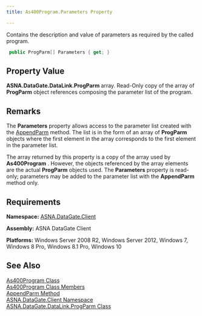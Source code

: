 ```yaml
---
title: As400Program.Parameters Property

---
```


Contains the description and value of parameters as required by the called program.

```cs
 public ProgParm[] Parameters { get; }
```


## Property Value

**ASNA.DataGate.DataLink.ProgParm** array. Read-Only copy of the array of **ProgParm** object references composing the parameter list of the program.
## Remarks

The **Parameters** property allows access to the parameter list created with the [AppendParm](as400program-class-append-parm-method.html) method. The list is in the form of an array of **ProgParm** objects where the first element in the array corresponds to the first element in the parameter list. 

The array returned by this property is a copy of the array used by **As400Program** . However, the objects referenced by the array elements are the actual **ProgParm** objects used. The **Parameters** property is read-only; parameters may be added to the parameter list with the <span> **AppendParm** </span> method only.
## Requirements

**Namespace:** [ASNA.DataGate.Client](datagate-client-namespace.html) 

**Assembly:** ASNA DataGate Client

**Platforms:** Windows Server 2008 R2, Windows Server 2012, Windows 7, Windows 8 Pro, Windows 8.1 Pro, Windows 10
## See Also


[As400Program Class](as400program-class.html)
      <br />
[As400Program Class Members](as400program-members.html)
      <br />
[AppendParm Method](as400program-class-append-parm-method.html)
      <br />
[ASNA.DataGate.Client Namespace](datagate-client-namespace.html)
      <br />
[ASNA.DataGate.DataLink.ProgParm Class](prog-parm-class.html)

